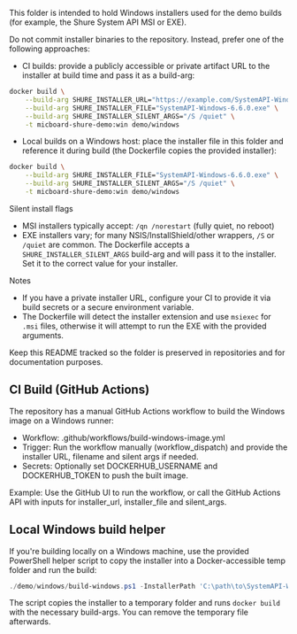 This folder is intended to hold Windows installers used for the demo builds (for example, the Shure System API MSI or EXE).

Do not commit installer binaries to the repository. Instead, prefer one of the following approaches:

- CI builds: provide a publicly accessible or private artifact URL to the installer at build time and pass it as a build-arg:

```bash
docker build \
	--build-arg SHURE_INSTALLER_URL="https://example.com/SystemAPI-Windows-6.6.0.exe" \
	--build-arg SHURE_INSTALLER_FILE="SystemAPI-Windows-6.6.0.exe" \
	--build-arg SHURE_INSTALLER_SILENT_ARGS="/S /quiet" \
	-t micboard-shure-demo:win demo/windows
```

- Local builds on a Windows host: place the installer file in this folder and reference it during build (the Dockerfile copies the provided installer):

```bash
docker build \
	--build-arg SHURE_INSTALLER_FILE="SystemAPI-Windows-6.6.0.exe" \
	--build-arg SHURE_INSTALLER_SILENT_ARGS="/S /quiet" \
	-t micboard-shure-demo:win demo/windows
```

Silent install flags
- MSI installers typically accept: `/qn /norestart` (fully quiet, no reboot)
- EXE installers vary; for many NSIS/InstallShield/other wrappers, `/S` or `/quiet` are common. The Dockerfile accepts a `SHURE_INSTALLER_SILENT_ARGS` build-arg and will pass it to the installer. Set it to the correct value for your installer.

Notes
- If you have a private installer URL, configure your CI to provide it via build secrets or a secure environment variable.
- The Dockerfile will detect the installer extension and use `msiexec` for `.msi` files, otherwise it will attempt to run the EXE with the provided arguments.

Keep this README tracked so the folder is preserved in repositories and for documentation purposes.

CI Build (GitHub Actions)
-------------------------
The repository has a manual GitHub Actions workflow to build the Windows image on a Windows runner:

- Workflow: .github/workflows/build-windows-image.yml
- Trigger: Run the workflow manually (workflow_dispatch) and provide the installer URL, filename and silent args if needed.
- Secrets: Optionally set DOCKERHUB_USERNAME and DOCKERHUB_TOKEN to push the built image.

Example: Use the GitHub UI to run the workflow, or call the GitHub Actions API with inputs for installer_url, installer_file and silent_args.

Local Windows build helper
--------------------------
If you're building locally on a Windows machine, use the provided PowerShell helper script to copy the installer into a Docker-accessible temp folder and run the build:

```powershell
./demo/windows/build-windows.ps1 -InstallerPath 'C:\path\to\SystemAPI-Windows-6.6.0.exe' -SilentArgs '/S /quiet' -Tag 'micboard/shure-system-api:win'
```

The script copies the installer to a temporary folder and runs `docker build` with the necessary build-args. You can remove the temporary file afterwards.
